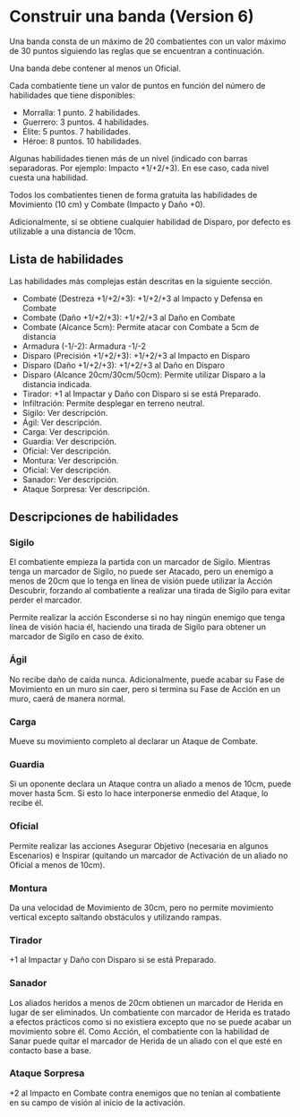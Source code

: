 # Construir una banda (Version 6)

Una banda consta de un máximo de 20 combatientes con un valor máximo de 30 puntos siguiendo las reglas que se encuentran a continuación.

Una banda debe contener al menos un Oficial.

Cada combatiente tiene un valor de puntos en función del número de habilidades que tiene disponibles:

- Morralla: 1 punto. 2 habilidades.
- Guerrero: 3 puntos. 4 habilidades.
- Élite: 5 puntos. 7 habilidades.
- Héroe: 8 puntos. 10 habilidades.

Algunas habilidades tienen más de un nivel (indicado con barras separadoras. Por ejemplo: Impacto +1/+2/+3).
En ese caso, cada nivel cuesta una habilidad.

Todos los combatientes tienen de forma gratuita las habilidades de Movimiento (10 cm) y Combate (Impacto y Daño +0).

Adicionalmente, si se obtiene cualquier habilidad de Disparo, por defecto es utilizable a una distancia de 10cm.

## Lista de habilidades

Las habilidades más complejas están descritas en la siguiente sección.

- Combate (Destreza +1/+2/+3): +1/+2/+3 al Impacto y Defensa en Combate
- Combate (Daño +1/+2/+3): +1/+2/+3 al Daño en Combate
- Combate (Alcance 5cm): Permite atacar con Combate a 5cm de distancia
- Armadura (-1/-2): Armadura -1/-2
- Disparo (Precisión +1/+2/+3): +1/+2/+3 al Impacto en Disparo
- Disparo (Daño +1/+2/+3): +1/+2/+3 al Daño en Disparo
- Disparo (Alcance 20cm/30cm/50cm): Permite utilizar Disparo a la distancia indicada.
- Tirador: +1 al Impactar y Daño con Disparo si se está Preparado.
- Infiltración: Permite desplegar en terreno neutral.
- Sigilo: Ver descripción.
- Ágil: Ver descripción.
- Carga: Ver descripción.
- Guardia: Ver descripción.
- Oficial: Ver descripción.
- Montura: Ver descripción.
- Oficial: Ver descripción.
- Sanador: Ver descripción.
- Ataque Sorpresa: Ver descripción.

## Descripciones de habilidades

### Sigilo

El combatiente empieza la partida con un marcador de Sigilo.
Mientras tenga un marcador de Sigilo, no puede ser Atacado, pero un enemigo a menos de 20cm que lo tenga en línea de visión puede utilizar la Acción Descubrir, forzando al combatiente a realizar una tirada de Sigilo para evitar perder el marcador.

Permite realizar la acción Esconderse si no hay ningún enemigo que tenga línea de visión hacia él, haciendo una tirada de Sigilo para obtener un marcador de Sigilo en caso de éxito.

### Ágil

No recibe daño de caída nunca. Adicionalmente, puede acabar su Fase de Movimiento en un muro sin caer, pero si termina su Fase de Acción en un muro, caerá de manera normal.

### Carga

Mueve su movimiento completo al declarar un Ataque de Combate.

### Guardia

Si un oponente declara un Ataque contra un aliado a menos de 10cm, puede mover hasta 5cm. Si esto lo hace interponerse enmedio del Ataque, lo recibe él.

### Oficial

Permite realizar las acciones Asegurar Objetivo (necesaria en algunos Escenarios) e Inspirar (quitando un marcador de Activación de un aliado no Oficial a menos de 10cm).

### Montura

Da una velocidad de Movimiento de 30cm, pero no permite movimiento vertical excepto saltando obstáculos y utilizando rampas.

### Tirador

+1 al Impactar y Daño con Disparo si se está Preparado.

### Sanador

Los aliados heridos a menos de 20cm obtienen un marcador de Herida en lugar de ser eliminados.
Un combatiente con marcador de Herida es tratado a efectos prácticos como si no existiera excepto que no se puede acabar un movimiento sobre él.
Como Acción, el combatiente con la habilidad de Sanar puede quitar el marcador de Herida de un aliado con el que esté en contacto base a base.

### Ataque Sorpresa

+2 al Impacto en Combate contra enemigos que no tenían al combatiente en su campo de visión al inicio de la activación.
